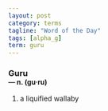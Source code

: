 ```yaml
---
layout: post
category: terms
tagline: "Word of the Day"
tags: [alpha_g]
term: guru
---
```


<h3>Guru<br/> <small>&mdash; n. (gu<span>&middot;</span>ru)</small></h3>
<p><ol>
<li>a liquified wallaby</li>
</ol></p>
